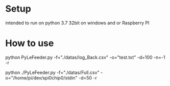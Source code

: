 # Setup
intended to run on python 3.7 32bit on windows and or Raspberry PI

# How to use
python PyLeFeeder.py -f="./datas/log_Back.csv" -o="test.txt" -d=100 -n=-1 -r

python ./PyLeFeeder.py -f="./datas/Full.csv" -o="/home/pi/dev/spi0chip0/stdin" -d=50 -r
